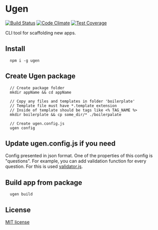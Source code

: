 # Ugen
[![Build Status](https://travis-ci.org/Oversan/ugen.svg?branch=master)](https://travis-ci.org/Oversan/ugen) [![Code Climate](https://codeclimate.com/github/Oversan/ugen/badges/gpa.svg)](https://codeclimate.com/github/Oversan/ugen) [![Test Coverage](https://codeclimate.com/github/Oversan/ugen/badges/coverage.svg)](https://codeclimate.com/github/Oversan/ugen/coverage)

CLI tool for scaffolding new apps.

## Install

```shell
  npm i -g ugen
```

## Create Ugen package

```shell
  // Create package folder
  mkdir appName && cd appName

  // Copy any files and templates in folder 'boilerplate'
  // Template file must have *.template extension
  // Inside of template should be tags like <% TAG_NAME %>
  mkdir boilerplate && cp some_dir/* ./boilerpalate

  // Create ugen.config.js
  ugen config
```

## Update ugen.config.js if you need

Config presented in json format. One of the properties of this config is "questions". For example, you can add validation function for every question. For this is used [validator.js](https://github.com/chriso/validator.js).

## Build app from package

```shell
  ugen build
```

## License
[MIT license](https://opensource.org/licenses/MIT)
